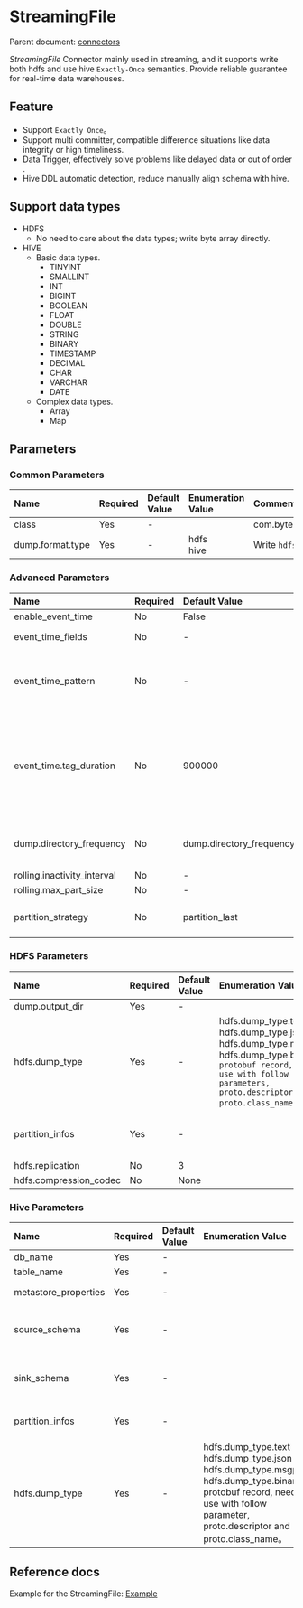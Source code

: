 # StreamingFile

Parent document: [connectors](../../../connectors.md)

*StreamingFile* Connector mainly used in streaming, and it supports write both hdfs and use hive `Exactly-Once` semantics.
Provide reliable guarantee for real-time data warehouses.

## Feature

- Support `Exactly Once`。
- Support multi committer, compatible difference situations like data integrity or high timeliness.
- Data Trigger, effectively solve problems like delayed data or out of order .
- Hive DDL automatic detection, reduce manually align schema with hive. 

## Support data types

- HDFS
    - No need to care about the data types; write byte array directly.
- HIVE
    - Basic data types.
        - TINYINT
        - SMALLINT
        - INT
        - BIGINT
        - BOOLEAN
        - FLOAT
        - DOUBLE
        - STRING
        - BINARY
        - TIMESTAMP
        - DECIMAL
        - CHAR
        - VARCHAR
        - DATE
    - Complex data types.
        - Array
        - Map

## Parameters

### Common Parameters

| Name             | Required | Default Value | Enumeration Value  | Comments                                                                                   |
|:-----------------|:---------|:--------------|:-------------------|:-------------------------------------------------------------------------------------------|
| class            | Yes      | -             |                    | com.bytedance.bitsail.connector.legacy.streamingfile.sink.FileSystemSinkFunctionDAGBuilder |
| dump.format.type | Yes      | -             | hdfs<br/>hive<br/> | Write `hdfs` or `hive`                                                                     |

### Advanced Parameters

| Name                        | Required | Default Value                | Enumeration Value                                              | Comments                                                                                                                                                                                                                                                                                                                                                           |
|:----------------------------|:---------|:-----------------------------|:---------------------------------------------------------------|:-------------------------------------------------------------------------------------------------------------------------------------------------------------------------------------------------------------------------------------------------------------------------------------------------------------------------------------------------------------------|
| enable_event_time           | No       | False                        |                                                                | Enable event time or not.                                                                                                                                                                                                                                                                                                                                          |
| event_time_fields           | No       | -                            |                                                                | If enable event time, use this parameter to specify the field name in the record.                                                                                                                                                                                                                                                                                  |    
| event_time_pattern          | No       | -                            |                                                                | If enable event time，if this parameter is null then use unix timestamp to parse the `event_time_fields`. If this field is not empty, use this field's value to parse the field value, examples: "yyyy-MM-dd HH:mm:ss"                                                                                                                                              | 
| event_time.tag_duration     | No       | 900000                       |                                                                | Unit:millisecond. Maximum wait time for the event time trigger. The formula: event_time - pending_commit_time > event_time.tag_duration, then will trigger the event time.Example: current event time=9：45, tag_duration=40min, pending trigger_commit_time=8:00, then 9:45 - (8:00 + 60min) = 45min > 40min the result is true, then event time could be trigger. |   
| dump.directory_frequency    | No       | dump.directory_frequency.day | dump.directory_frequency.day<br/>dump.directory_frequency.hour | Use for write hdfs.<br/> dump.directory_frequency.day:/202201/xx_data<br/> dump.directory_frequency.hour: /202201/01/data                                                                                                                                                                                                                                          | 
| rolling.inactivity_interval | No       | -                            |                                                                | The interval of the file rolling.                                                                                                                                                                                                                                                                                                                                  |
| rolling.max_part_size       | No       | -                            |                                                                | The file size of the file rolling.                                                                                                                                                                                                                                                                                                                                 |
| partition_strategy          | No       | partition_last               | partition_first<br/>partition_last                             | Committer strategy. partition_last: Waiting for all data ready then add hive partition to metastore.partition_first：add partition first。                                                                                                                                                                                                                           |

### HDFS Parameters

| Name                   | Required | Default Value | Enumeration Value                                                                                                                                                                            | Comments                                                                                                                                                              |
|:-----------------------|:---------|:--------------|:---------------------------------------------------------------------------------------------------------------------------------------------------------------------------------------------|:----------------------------------------------------------------------------------------------------------------------------------------------------------------------|
| dump.output_dir        | Yes      | -             |                                                                                                                                                                                              | The location of hdfs output.                                                                                                                                          |
| hdfs.dump_type         | Yes      | -             | hdfs.dump_type.text<br/>hdfs.dump_type.json<br/>hdfs.dump_type.msgpack<br/>hdfs.dump_type.binary: `protobuf record, need use with follow parameters, proto.descriptor and proto.class_name`. | How the parse the record for the event_time                                                                                                                           |
| partition_infos        | Yes      | -             |                                                                                                                                                                                              | The partition for the hdfs directory, hdfs only can be the follow value [{"name":"date","value":"yyyyMMdd","type":"TIME"},{"name":"hour","value":"HH","type":"TIME"}] |
| hdfs.replication       | No       | 3             |                                                                                                                                                                                              | hdfs replication num.                                                                                                                                                 |
| hdfs.compression_codec | No       | None          |                                                                                                                                                                                              | hdfs file compression strategy.                                                                                                                                       |

### Hive Parameters

| Name                 | Required | Default Value | Enumeration Value                                                                                                                                                                         | Comments                                                                                                                                               |
|:---------------------|:---------|:--------------|:------------------------------------------------------------------------------------------------------------------------------------------------------------------------------------------|:-------------------------------------------------------------------------------------------------------------------------------------------------------|
| db_name              | Yes      | -             |                                                                                                                                                                                           | Database name for hive.                                                                                                                                | 
| table_name           | Yes      | -             |                                                                                                                                                                                           | Table name for hive.                                                                                                                                   | 
| metastore_properties | Yes      | -             |                                                                                                                                                                                           | Hive metastore configuration. eg: {\"metastore_uris\":\"thrift:localhost:9083\"}                                                                       |
| source_schema        | Yes      | -             |                                                                                                                                                                                           | Source schema, eg: [{\"name\":\"id\",\"type\":\"bigint\"},{\"name\":\"user_name\",\"type\":\"string\"},{\"name\":\"create_time\",\"type\":\"bigint\"}] | 
| sink_schema          | Yes      | -             |                                                                                                                                                                                           | Sink schema, eg: [{\"name\":\"id\",\"type\":\"bigint\"},{\"name\":\"user_name\",\"type\":\"string\"},{\"name\":\"create_time\",\"type\":\"bigint\"}]   | 
| partition_infos      | Yes      | -             |                                                                                                                                                                                           | Hive partition definition, eg: [{\"name\":\"date\",\"type\":\"TIME\"},{\"name\":\"hour\",\"type\":\"TIME\"}]                                           |
| hdfs.dump_type       | Yes      | -             | hdfs.dump_type.text<br/>hdfs.dump_type.json<br/>hdfs.dump_type.msgpack<br/>hdfs.dump_type.binary: protobuf record, need use with follow parameter, proto.descriptor and proto.class_name。 |                                                                                                                                                        |

## Reference docs

Example for the StreamingFile: [Example](./StreamingFile_Example.md)

